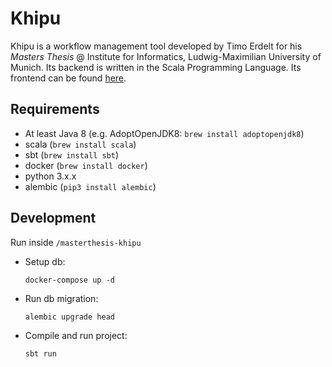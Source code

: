 # Khipu

Khipu is a workflow management tool developed by Timo Erdelt for his _Masters Thesis_ @ Institute for Informatics, 
Ludwig-Maximilian University of Munich. Its backend is written in the Scala Programming Language. Its frontend can be found [here](https://github.com/tmrdlt/masterthesis-khipu-frontend).

## Requirements
- At least Java 8 (e.g. AdoptOpenJDK8: `brew install adoptopenjdk8`)
- scala (`brew install scala`)
- sbt (`brew install sbt`)
- docker (`brew install docker`)
- python 3.x.x
- alembic (`pip3 install alembic`)

## Development
Run inside `/masterthesis-khipu`
- Setup db:
  ```
  docker-compose up -d
  ```
- Run db migration:
  ```
  alembic upgrade head
  ```
- Compile and run project:
  ```
  sbt run
  ```
